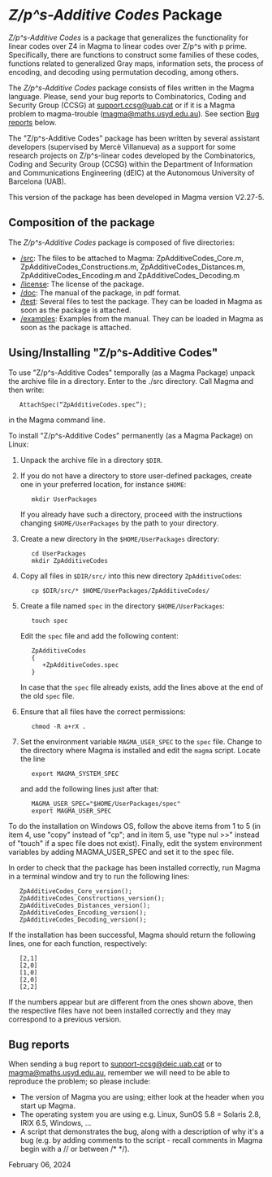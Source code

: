 # _Z/p^s-Additive Codes_ Package

_Z/p^s-Additive Codes_ is a package that generalizes the functionality
for linear codes over Z4 in Magma to linear codes over Z/p^s with p prime. 
Specifically, there are functions to construct some families of these 
codes, functions related to generalized Gray maps, information sets, 
the process of encoding, and decoding using permutation decoding, among 
others. 

The _Z/p^s-Additive Codes_ package consists of files written in the 
Magma language.  Please, send your  bug reports to Combinatorics, 
Coding and  Security Group (CCSG)  at [support.ccsg@uab.cat](mailto:support.ccsg@uab.cat)
or if it is a Magma problem to magma-trouble (magma@maths.usyd.edu.au). See section [Bug reports](#bug-reports) below.

The "Z/p^s-Additive Codes" package has been written by several 
assistant developers (supervised by Mercè Villanueva)
as a support for some research projects on Z/p^s-linear codes developed
by the Combinatorics, Coding and  Security Group (CCSG)  within the 
Department of Information and  Communications Engineering (dEIC) at 
the Autonomous University of Barcelona (UAB).

This version of the package has been developed in Magma version V2.27-5.


## Composition of the package

The _Z/p^s-Additive Codes_ package is composed of five directories:

* [/src](src): The files to be attached to Magma: 
      ZpAdditiveCodes_Core.m, ZpAdditiveCodes_Constructions.m,
      ZpAdditiveCodes_Distances.m, ZpAdditiveCodes_Encoding.m and
      ZpAdditiveCodes_Decoding.m
* [/license](license): The license of the package.
* [/doc](doc): The manual of the package, in pdf format.
* [/test](test): Several files to test the package.
       They can be loaded in Magma as soon as
       the package is attached.
* [/examples](examples): Examples from the manual. They can be loaded in
           Magma as soon as the package is attached.			



## Using/Installing "Z/p^s-Additive Codes"

To use  "Z/p^s-Additive Codes"  temporally  (as a Magma Package)
unpack  the  archive  file in a directory.   Enter to the ./src
directory. Call Magma and then write:
```
   AttachSpec(“ZpAdditiveCodes.spec”);
```
in the Magma command line.

To install "Z/p^s-Additive Codes" permanently (as a Magma Package) on Linux:

1. Unpack the archive file in a directory <code>$DIR</code>.

2. If you do not have a directory to store user-defined packages, create one in your preferred location, for instance <code>$HOME</code>:

   ```
      mkdir UserPackages
   ```

   If you already have such a directory, proceed with the instructions changing <code>$HOME/UserPackages</code> by the path to your directory.

3. Create a new directory in the <code>$HOME/UserPackages</code> directory:

   ```
      cd UserPackages
      mkdir ZpAdditiveCodes
   ```

4. Copy all files in <code>$DIR/src/</code> into this new directory <code>ZpAdditiveCodes</code>:

   ```
      cp $DIR/src/* $HOME/UserPackages/ZpAdditiveCodes/
   ```

5. Create a file named <code>spec</code> in the directory <code>$HOME/UserPackages</code>:

   ```
      touch spec
   ```

   Edit the <code>spec</code> file and add the following content:

   ```
      ZpAdditiveCodes
      {
         +ZpAdditiveCodes.spec
      }
   ```

   In case that the <code>spec</code> file already exists, add the lines above at the end of the old <code>spec</code> file.

6. Ensure that all files have the correct permissions:

   ```
      chmod -R a+rX .
   ```

7. Set the environment variable <code>MAGMA_USER_SPEC</code> to the <code>spec</code> file. Change to the directory where Magma is installed and edit the <code>magma</code> script. Locate the line

   ```
      export MAGMA_SYSTEM_SPEC
   ```

   and add the following lines just after that:

   ```
      MAGMA_USER_SPEC="$HOME/UserPackages/spec"
      export MAGMA_USER_SPEC
   ```

To do the installation on Windows OS, follow the above items from 1 to 5 (in item 4, use "copy" instead of "cp"; and in item 5, use "type nul >>" instead of "touch" if a spec file does not exist). Finally, edit the system environment variables by adding MAGMA_USER_SPEC and set it to the spec file.

In order to check that the package has been installed correctly, run Magma in a terminal window and try to run the following lines:

```
   ZpAdditiveCodes_Core_version();
   ZpAdditiveCodes_Constructions_version();
   ZpAdditiveCodes_Distances_version();
   ZpAdditiveCodes_Encoding_version();
   ZpAdditiveCodes_Decoding_version();
```

If the installation has been successful, Magma should return the following lines, one for each function, respectively:

```
   [2,1]
   [2,0]
   [1,0]
   [2,0]
   [2,2]
```

If the numbers appear but are different from the ones shown above, then the respective files have not been installed correctly and they may correspond to a previous version.



## Bug reports

When  sending a  bug  report  to support-ccsg@deic.uab.cat or to
magma@maths.usyd.edu.au,    remember  we will need to be able to
reproduce the problem; so please include:

 * The  version  of  Magma  you  are  using; either look  at the
   header when you start up Magma.
 * The  operating  system you are using e.g. Linux,  SunOS 5.8 =
   Solaris 2.8, IRIX 6.5, Windows, ...
 * A script that demonstrates the bug, along  with a description
   of why it's a bug (e.g.  by  adding  comments to  the  script - 
   recall  comments  in Magma  begin  with  a  //  or  between
   /*  */).


February 06, 2024
